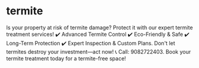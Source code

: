 # termite
Is your property at risk of termite damage? Protect it with our expert termite treatment services! ✔️ Advanced Termite Control ✔️ Eco-Friendly &amp; Safe ✔️ Long-Term Protection ✔️ Expert Inspection &amp; Custom Plans. Don't let termites destroy your investment—act now! 📞 Call: 9082722403. Book your termite treatment today for a termite-free space!
